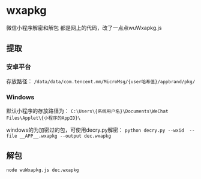 # wxapkg

微信小程序解密和解包
都是网上的代码，改了一点点wuWxapkg.js

## 提取

### 安卓平台

存放路径：
`/data/data/com.tencent.mm/MicroMsg/{user哈希值}/appbrand/pkg/`

### Windows 

默认小程序的存放路径为：
`C:\Users\{系统用户名}\Documents\WeChat Files\Applet\{小程序的AppID}\`

windows的为加密过的包，可使用decry.py解密：
`python decry.py --wxid  --file __APP__.wxapkg --output dec.wxapkg`

## 解包

`node wuWxapkg.js dec.wxapkg`